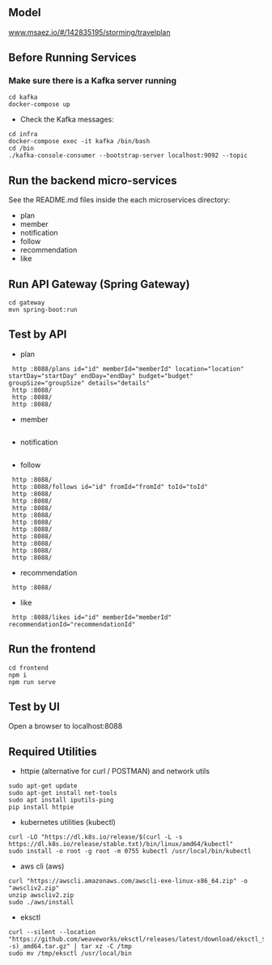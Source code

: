 # 

## Model
www.msaez.io/#/142835195/storming/travelplan

## Before Running Services
### Make sure there is a Kafka server running
```
cd kafka
docker-compose up
```
- Check the Kafka messages:
```
cd infra
docker-compose exec -it kafka /bin/bash
cd /bin
./kafka-console-consumer --bootstrap-server localhost:9092 --topic
```

## Run the backend micro-services
See the README.md files inside the each microservices directory:

- plan
- member
- notification
- follow
- recommendation
- like


## Run API Gateway (Spring Gateway)
```
cd gateway
mvn spring-boot:run
```

## Test by API
- plan
```
 http :8088/plans id="id" memberId="memberId" location="location" startDay="startDay" endDay="endDay" budget="budget" groupSize="groupSize" details="details" 
 http :8088/ 
 http :8088/ 
 http :8088/ 
```
- member
```
```
- notification
```
```
- follow
```
 http :8088/ 
 http :8088/follows id="id" fromId="fromId" toId="toId" 
 http :8088/ 
 http :8088/ 
 http :8088/ 
 http :8088/ 
 http :8088/ 
 http :8088/ 
 http :8088/ 
 http :8088/ 
 http :8088/ 
 http :8088/ 
```
- recommendation
```
 http :8088/ 
```
- like
```
 http :8088/likes id="id" memberId="memberId" recommendationId="recommendationId" 
```


## Run the frontend
```
cd frontend
npm i
npm run serve
```

## Test by UI
Open a browser to localhost:8088

## Required Utilities

- httpie (alternative for curl / POSTMAN) and network utils
```
sudo apt-get update
sudo apt-get install net-tools
sudo apt install iputils-ping
pip install httpie
```

- kubernetes utilities (kubectl)
```
curl -LO "https://dl.k8s.io/release/$(curl -L -s https://dl.k8s.io/release/stable.txt)/bin/linux/amd64/kubectl"
sudo install -o root -g root -m 0755 kubectl /usr/local/bin/kubectl
```

- aws cli (aws)
```
curl "https://awscli.amazonaws.com/awscli-exe-linux-x86_64.zip" -o "awscliv2.zip"
unzip awscliv2.zip
sudo ./aws/install
```

- eksctl 
```
curl --silent --location "https://github.com/weaveworks/eksctl/releases/latest/download/eksctl_$(uname -s)_amd64.tar.gz" | tar xz -C /tmp
sudo mv /tmp/eksctl /usr/local/bin
```

